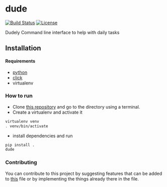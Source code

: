 # dude
[![Build Status](https://travis-ci.org/dude-cli/dude.png)](https://travis-ci.org/dude-cli/dude)
[![License](https://img.shields.io/badge/license-MIT-blue.svg)](https://raw.githubusercontent.com/dude-cli/dude/master/LICENSE)

Dudely Command line interface to help with daily tasks

## Installation
#### Requirements
- [python](https://www.python.org/downloads/)
- [click](https://github.com/pallets/click)  
- virtualenv  

### How to run
- Clone [this repository](https://github.com/dude-cli/dude) and go to the directory using a terminal.  
- Create a virtualenv and activate it  
```bash
virtualenv venv  
. venv/bin/activate
```
- install dependencies and run  
```bash
pip install .  
dude
```
### Contributing
You can contribute to this project by suggesting features that can be added to [this](TODO.md) file or by implementing the things already there in the file.
